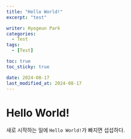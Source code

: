 ```yaml
---
title: "Hello World!"
excerpt: "test"

writer: Hyogeun Park
categories:
  - Test
tags:
  - [Test]

toc: true
toc_sticky: true

date: 2024-08-17
last_modified_at: 2024-08-17
---
```


# Hello World!

새로 시작하는 일에 `Hello World!`가 빠지면 섭섭하다.

